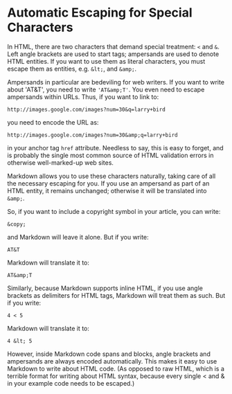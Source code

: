 # Automatic Escaping for Special Characters

In HTML, there are two characters that demand special treatment: `<` and `&`. Left angle brackets are used to start tags; ampersands are used to denote HTML entities. If you want to use them as literal characters, you must escape them as entities, e.g. `&lt;`, and `&amp;`.

Ampersands in particular are bedeviling for web writers. If you want to write about 'AT&T', you need to write `'AT&amp;T'`. You even need to escape ampersands within URLs. Thus, if you want to link to:

```text
http://images.google.com/images?num=30&q=larry+bird
```

you need to encode the URL as:

```text
http://images.google.com/images?num=30&amp;q=larry+bird
```

in your anchor tag `href` attribute. Needless to say, this is easy to forget, and is probably the single most common source of HTML validation errors in otherwise well-marked-up web sites.

Markdown allows you to use these characters naturally, taking care of all the necessary escaping for you. If you use an ampersand as part of an HTML entity, it remains unchanged; otherwise it will be translated into `&amp;`.

So, if you want to include a copyright symbol in your article, you can write:

```text
&copy;
```

and Markdown will leave it alone. But if you write:

```text
AT&T
```

Markdown will translate it to:

```text
AT&amp;T
```

Similarly, because Markdown supports inline HTML, if you use angle brackets as delimiters for HTML tags, Markdown will treat them as such. But if you write:

```text
4 < 5
```

Markdown will translate it to:
```text
4 &lt; 5
```

However, inside Markdown code spans and blocks, angle brackets and ampersands are always encoded automatically. This makes it easy to use Markdown to write about HTML code. (As opposed to raw HTML, which is a terrible format for writing about HTML syntax, because every single < and & in your example code needs to be escaped.)